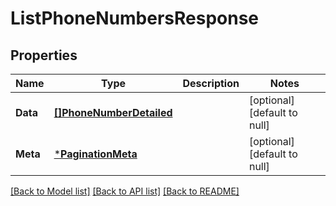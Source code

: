 # ListPhoneNumbersResponse

## Properties
Name | Type | Description | Notes
------------ | ------------- | ------------- | -------------
**Data** | [**[]PhoneNumberDetailed**](PhoneNumberDetailed.md) |  | [optional] [default to null]
**Meta** | [***PaginationMeta**](PaginationMeta.md) |  | [optional] [default to null]

[[Back to Model list]](../README.md#documentation-for-models) [[Back to API list]](../README.md#documentation-for-api-endpoints) [[Back to README]](../README.md)

